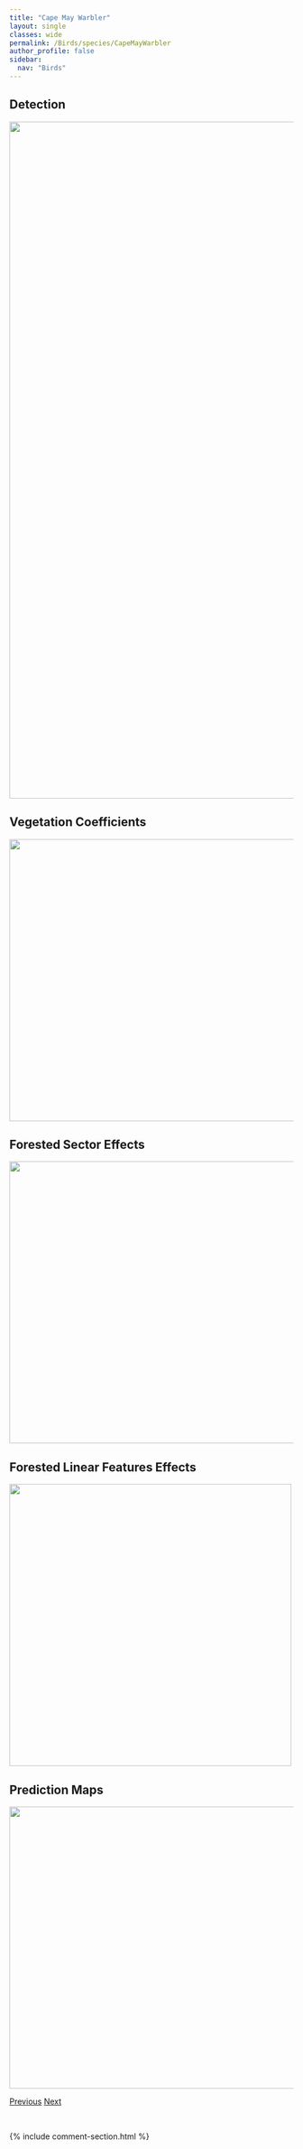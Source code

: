 ```yaml
---
title: "Cape May Warbler"
layout: single
classes: wide
permalink: /Birds/species/CapeMayWarbler
author_profile: false
sidebar:
  nav: "Birds"
---
```


<h2>Detection</h2>

<a href="https://drive.google.com/uc?export=view&id=1_RKVv5W4SQNt0PkzjcR9LTxDmqcAeioj">
<img src="https://drive.google.com/uc?export=view&id=1_RKVv5W4SQNt0PkzjcR9LTxDmqcAeioj" height = "1200" width = "800">
</a>


<h2>Vegetation Coefficients</h2>

<a href="https://drive.google.com/uc?export=view&id=1beiQ76FZvOJ5rRI3ZbWYWTjQqxafeHOM">
<img src="https://drive.google.com/uc?export=view&id=1beiQ76FZvOJ5rRI3ZbWYWTjQqxafeHOM" height = "500" width = "1000">
</a>


<h2>Forested Sector Effects</h2>

<a href="https://drive.google.com/uc?export=view&id=1zW424-Gyd0hEhWcREk-WspV1lKBze7wJ">
<img src="https://drive.google.com/uc?export=view&id=1zW424-Gyd0hEhWcREk-WspV1lKBze7wJ" height = "500" width = "1000">
</a>


<h2>Forested Linear Features Effects</h2>

<a href="https://drive.google.com/uc?export=view&id=17P7plOGtjtTlPPR1I9mfeqbX7P3bNxmv">
<img src="https://drive.google.com/uc?export=view&id=17P7plOGtjtTlPPR1I9mfeqbX7P3bNxmv" height = "500" width = "500">
</a>


<h2>Prediction Maps</h2>

<a href="https://drive.google.com/uc?export=view&id=1W9XqjCb-Sh5PThy4lraPaK17EyyKJDH_">
<img src="https://drive.google.com/uc?export=view&id=1W9XqjCb-Sh5PThy4lraPaK17EyyKJDH_" height = "500" width = "1000">
</a>


<a href="/DevelopmentWebsite/Birds/species/CliffSwallow" class="pagination--pager" title="Petrochelidon pyrrhonota">Previous</a> <a href="/DevelopmentWebsite/Birds/species/CommonGoldeneye" class="pagination--pager" title="Bucephala clangula">Next</a>

<p>&nbsp;</p>

{% include comment-section.html %}
